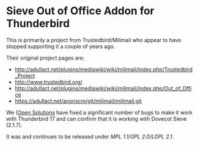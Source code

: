 # Sieve Out of Office Addon for Thunderbird

This is primarily a project from Trustedbird/Milimail who appear to have stopped supporting it a couple of years ago.

Their original project pages are:

* http://adullact.net/plugins/mediawiki/wiki/milimail/index.php/Trustedbird_Project
* http://www.trustedbird.org/
* http://adullact.net/plugins/mediawiki/wiki/milimail/index.php/Out_of_Office
* https://adullact.net/anonscm/git/milimail/milimail.git


We ([Open Solutions](http://www.opensolutions.ie/) have fixed a significant number of bugs to make it work
with Thunderbird 17 and can confirm that it is working with Dovecot Sieve (2.1.7).


It was and continues to be released under *MPL 1.1/GPL 2.0/LGPL 2.1*.


